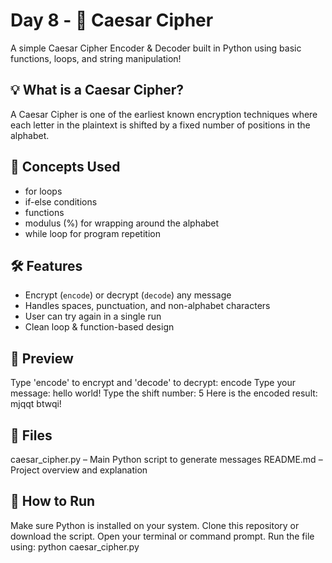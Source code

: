 # Day 8 - 🔐 Caesar Cipher 

A simple Caesar Cipher Encoder & Decoder built in Python using basic functions, loops, and string manipulation!

## 💡 What is a Caesar Cipher?

A Caesar Cipher is one of the earliest known encryption techniques where each letter in the plaintext is shifted by a fixed number of positions in the alphabet.

## 🧠 Concepts Used
- for loops
- if-else conditions
- functions
- modulus (%) for wrapping around the alphabet
- while loop for program repetition

## 🛠️ Features

- Encrypt (`encode`) or decrypt (`decode`) any message
- Handles spaces, punctuation, and non-alphabet characters
- User can try again in a single run
- Clean loop & function-based design


## 📸 Preview

Type 'encode' to encrypt and 'decode' to decrypt:
encode
Type your message:
hello world!
Type the shift number:
5
Here is the encoded result: mjqqt btwqi!

## 📁 Files
caesar_cipher.py – Main Python script to generate messages 
README.md – Project overview and explanation

## 🚀 How to Run
Make sure Python is installed on your system. 
Clone this repository or download the script. 
Open your terminal or command prompt. 
Run the file using: python caesar_cipher.py
